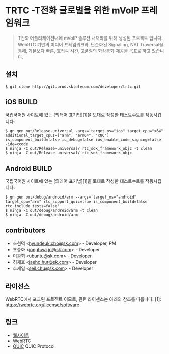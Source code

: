 TRTC -T전화 글로벌을 위한 mVoIP 프레임워크
======================================

> T전화 어플리케이션내에 mVoIP 솔루션 내재화를 위해 생성된 프로젝트 입니다.
> WebRTC 기반의 미디어 프레임워크와, 단순화된 Signaling, NAT Traversal을 통해,
> 기본보다 빠른, 호접속 시간, 고품질의 화상통화 제공을 목표로 하고 있습니다.

설치
----

    $ git clone http://git.prod.sktelecom.com/developer/trtc.git

iOS BUILD
------

국립국어원 사이트에 있는 [외래어 표기법][1]을 토대로 작성한 테스트수트를
작동시킵니다:

    $ gn gen out/Release-universal -args='target_os="ios" target_cpu="x64" additional_target_cpus=["arm", "arm64", "x86"] is_component_build=false is_debug=false ios_enable_code_signing=false' -ide=xcode
    $ ninja -C out/Release-universal/ rtc_sdk_framework_objc -t clean
    $ ninja -C out/Release-universal/ rtc_sdk_framework_objc

Android BUILD
------

국립국어원 사이트에 있는 [외래어 표기법][1]을 토대로 작성한 테스트수트를
작동시킵니다:

    $ gn gen out/debug/android/arm --args='target_os="android" target_cpu="arm" rtc_support_quic=true is_component_build=false rtc_include_tests=false'
    $ ninja -C out/debug/android/arm -t clean
    $ ninja -C out/debug/android/arm

contributors
------

- 조현덕 <<hyundeuk.cho@sk.com>> - Developer, PM
- 조종화 <<jonghwa.jo@sk.com>> - Developer
- 이광희 <<ubuntu@sk.com>> - Developer
- 허재호 <<jaeho.hur@sk.com>> - Developer
- 추세일 <<seil.chu@sk.com>> - Developer

라이선스
-------

WebRTC에서 포크된 프로젝트 이므로, 관련 라이센스는 아래의 참조를 따릅니다.
 [1]: https://webrtc.org/license/software

링크
----

- [웹사이트][]
- [WebRTC][]
- [QUIC][] QUIC Protocol

 [웹사이트]: https://git.prod.sktelecom.com/developer/trtc
 [WebRTC]: https://webrtc.org
 [QUIC]: https://www.chromium.org/quic
 

